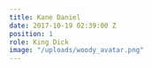 ```yaml
---
title: Kane Daniel
date: 2017-10-19 02:39:00 Z
position: 1
role: King Dick
image: "/uploads/woody_avatar.png"
---
```


